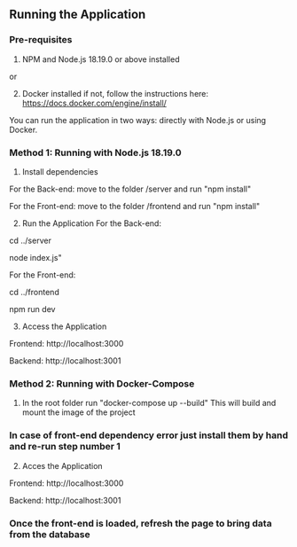 ## Running the Application

### Pre-requisites

1. NPM and Node.js 18.19.0 or above installed

or

2. Docker installed if not, follow the instructions here: https://docs.docker.com/engine/install/

You can run the application in two ways: directly with Node.js or using Docker.

### Method 1: Running with Node.js 18.19.0

1. Install dependencies

For the Back-end: move to the folder /server and run "npm install"

For the Front-end: move to the folder /frontend and run "npm install"

2. Run the Application
For the Back-end: 

cd ../server

node index.js"

For the Front-end:

cd ../frontend

npm run dev

3. Access the Application

Frontend: http://localhost:3000

Backend: http://localhost:3001




### Method 2: Running with Docker-Compose

1. In the root folder run "docker-compose up --build"
    This will build and mount the image of the project


### In case of front-end dependency error just install them by hand and re-run step number 1

2. Acces the Application

Frontend: http://localhost:3000

Backend: http://localhost:3001




### Once the front-end is loaded, refresh the page to bring data from the database

